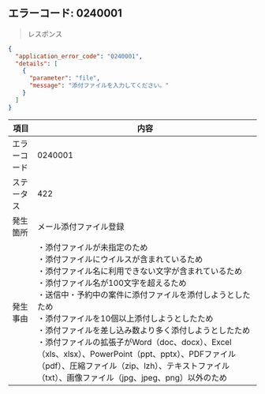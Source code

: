 ## エラーコード: 0240001

> レスポンス

```json
{
  "application_error_code": "0240001",
  "details": [
    {
      "parameter": "file",
      "message": "添付ファイルを入力してください。"
    }
  ]
}
```

| 項目|内容|
--- | ---
エラーコード|0240001
ステータス|422
発生箇所|メール添付ファイル登録
発生事由| ・添付ファイルが未指定のため<br />・添付ファイルにウイルスが含まれているため<br />・添付ファイル名に利用できない文字が含まれているため<br />・添付ファイル名が100文字を超えるため<br />・送信中・予約中の案件に添付ファイルを添付しようとしたため<br />・添付ファイルを10個以上添付しようとしたため<br />・添付ファイルを差し込み数より多く添付しようとしたため<br />・添付ファイルの拡張子がWord（doc、docx）、Excel（xls、xlsx）、PowerPoint（ppt、pptx）、PDFファイル（pdf）、圧縮ファイル（zip、lzh）、テキストファイル（txt）、画像ファイル（jpg、jpeg、png）以外のため

